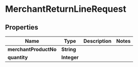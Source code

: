 
# MerchantReturnLineRequest

## Properties
Name | Type | Description | Notes
------------ | ------------- | ------------- | -------------
**merchantProductNo** | **String** |  | 
**quantity** | **Integer** |  | 



